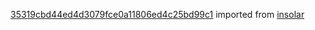 [35319cbd44ed4d3079fce0a11806ed4c25bd99c1](https://github.com/insolar/insolar/commit/35319cbd44ed4d3079fce0a11806ed4c25bd99c1) imported from [insolar](https://github.com/insolar/insolar)
